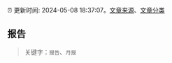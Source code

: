 :alarm_clock: 更新时间: 2024-05-08 18:37:07。[文章来源](/README.md)、[文章分类](/TAGS.md)

## 报告


> 关键字：`报告`、`月报`



